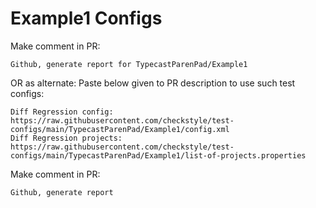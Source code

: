 # Example1 Configs
Make comment in PR:
```
Github, generate report for TypecastParenPad/Example1
```
OR as alternate:
Paste below given to PR description to use such test configs:
```
Diff Regression config: https://raw.githubusercontent.com/checkstyle/test-configs/main/TypecastParenPad/Example1/config.xml
Diff Regression projects: https://raw.githubusercontent.com/checkstyle/test-configs/main/TypecastParenPad/Example1/list-of-projects.properties
```
Make comment in PR:
```
Github, generate report
```
